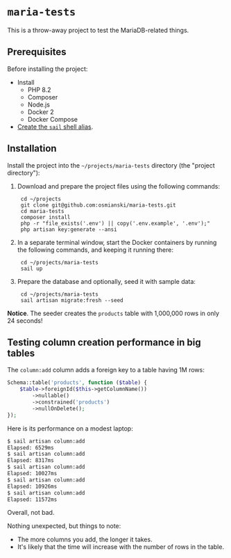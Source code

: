 # `maria-tests`

This is a throw-away project to test the MariaDB-related things.

## Prerequisites

Before installing the project:

* Install
    * PHP 8.2
    * Composer
    * Node.js
    * Docker 2
    * Docker Compose
* [Create the `sail` shell alias](https://laravel.com/docs/10.x/sail#configuring-a-shell-alias).

## Installation

Install the project into the `~/projects/maria-tests` directory (the "project directory"):

1. Download and prepare the project files using the following commands:

        cd ~/projects
        git clone git@github.com:osmianski/maria-tests.git
        cd maria-tests
        composer install
        php -r "file_exists('.env') || copy('.env.example', '.env');"
        php artisan key:generate --ansi

2. In a separate terminal window, start the Docker containers by running the following commands, and keeping it running there:

        cd ~/projects/maria-tests
        sail up

3. Prepare the database and optionally, seed it with sample data:

        cd ~/projects/maria-tests
        sail artisan migrate:fresh --seed

**Notice**. The seeder creates the `products` table with 1,000,000 rows in only 24 seconds!

## Testing column creation performance in big tables

The `column:add` column adds a foreign key to a table having 1M rows:

```php
Schema::table('products', function ($table) {
    $table->foreignId($this->getColumnName())
        ->nullable()
        ->constrained('products')
        ->nullOnDelete();
});
```

Here is its performance on a modest laptop:

```bash
$ sail artisan column:add
Elapsed: 6529ms
$ sail artisan column:add
Elapsed: 8317ms
$ sail artisan column:add
Elapsed: 10027ms
$ sail artisan column:add
Elapsed: 10926ms
$ sail artisan column:add
Elapsed: 11572ms
```

Overall, not bad.

Nothing unexpected, but things to note:

* The more columns you add, the longer it takes. 
* It's likely that the time will increase with the number of rows in the table.

